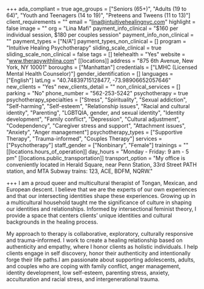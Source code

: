 +++
ada_compliant = true
age_groups = ["Seniors (65+)", "Adults (19 to 64)", "Youth and Teenagers (14 to 19)", "Preteens and Tweens (11 to 13)"]
client_requirements = ""
email = "lina@intuitivehealingnyc.com"
highlight = false
image = ""
org = "Lina Mafi"
payment_info_clinical = "$160 per individual session, $180 per couples session"
payment_info_non_clinical = ""
payment_types = ["N/A"]
payment_types_non_clinical = []
program = "Intuitive Healing Psychotherapy"
sliding_scale_clinical = true
sliding_scale_non_clinical = false
tags = []
telehealth = "Yes"
website = "www.therapywithlina.com"
[[locations]]
address = "875 6th Avenue, New York, NY 10001"
boroughs = ["Manhattan"]
credentials = ["LMHC (Licensed Mental Health Counselor)"]
gender_identification = []
languages = ["English"]
latLng = "40.74839715128477, -73.98906652057646"
new_clients = "Yes"
new_clients_detail = ""
non_clinical_services = []
parking = "No"
phone_number = "562-253-5242"
psychotherapy = true
psychotherapy_specialties = ["Stress", "Spirituality", "Sexual addiction", "Self-harming", "Self-esteem", "Relationship issues", "Racial and cultural identity", "Parenting", "LGBTQIA, gender, and sexual identity", "Identity development", "Family conflict", "Depression", "Cultural adjustment", "Codependency", "Caregiver stress and support", "Attachment issues", "Anxiety", "Anger management"]
psychotherapy_types = ["Supportive Therapy", "Trauma-informed", "Couples Therapy"]
services = ["Psychotherapy"]
staff_gender = ["Nonbinary", "Female"]
trainings = ""
[[locations.hours_of_operation]]
day_hours = "Monday - Friday: 9 am - 5 pm"
[[locations.public_transportation]]
transport_option = "My office is conveniently located in Herald Square, near Penn Station, 33rd Street PATH station, and MTA Subway trains: 123, ACE, BDFM, NQRW."

+++
I am a proud queer and multicultural therapist of Tongan, Mexican, and European descent. I believe that we are the experts of our own experiences and that our intersecting identities shape these experiences. Growing up in a multicultural household taught me the significance of culture in shaping our identities and relationships. Informed by intersectional feminist theory, I provide a space that centers clients’ unique identities and cultural backgrounds in the healing process. 

My approach to therapy is collaborative, exploratory, culturally responsive and trauma-informed. I work to create a healing relationship based on authenticity and empathy, where I honor clients as holistic individuals. I help clients engage in self discovery, honor their authenticity and intentionally forge their life paths.I am passionate about supporting adolescents, adults, and couples who are coping with family conflict, anger management, identity development, low self-esteem, parenting stress, anxiety, acculturation and racial stress, and intergenerational trauma.